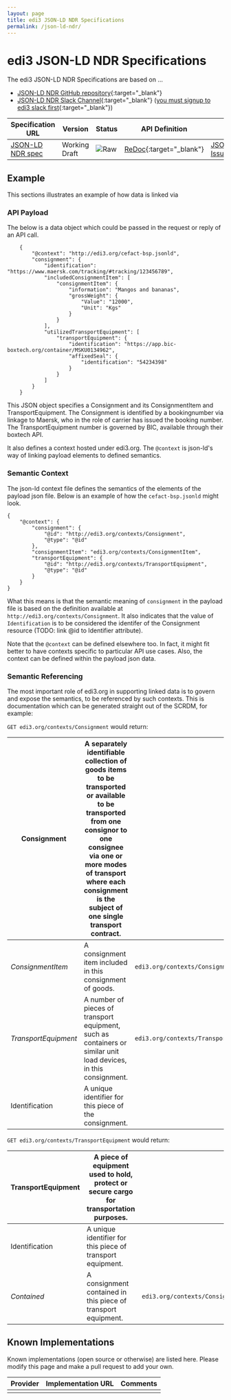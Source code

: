 ```yaml
---
layout: page
title: edi3 JSON-LD NDR Specifications
permalink: /json-ld-ndr/
---
```


# edi3 JSON-LD NDR Specifications

The edi3 JSON-LD NDR Specifications are based on ...

* [JSON-LD NDR GitHub repository](https://github.com/edi3/edi3-json-ld-ndr){:target="_blank"}
* [JSON-LD NDR Slack Channel](https://edi3.slack.com/messages/spec-json-ld-ndr/){:target="_blank"} ([you must signup to edi3 slack first](https://join.slack.com/t/edi3/shared_invite/enQtNTY5OTkzMjQ0NjcyLTM1MzYyNjg5M2RlMWIyZjUzMDBlNWQ3OWIyZTNhMDhhN2UzYjIyMjk4M2VhM2ViNzhhM2Y1OWE0Y2FhYTc1ZTg){:target="_blank"})

| Specification URL | Version | Status | API Definition | Issues List |
| ----------------- | ------  | ------ | -------------- | ----------- |
| [JSON-LD NDR spec](//edi3.org/specs/edi3-json-ld-ndr/master/) | Working Draft | ![Raw](//rfc.unprotocols.org/spec:2/COSS/raw.svg) | [ReDoc](//edi3.org/specs/edi3-json-ld-ndr/master/redoc-static.html){:target="_blank"} |  [JSON-LD NDR Issues](https://github.com/edi3/edi3-json-ld-ndr/issues){:target="_blank"}  |


## Example
This sections illustrates an example of how data is linked via 

### API Payload
The below is a data object which could be passed in the request or reply of an API call. 

```
	{
		"@context": "http://edi3.org/cefact-bsp.jsonld",
		"consignment": {
			"identification": "https://www.maersk.com/tracking/#tracking/123456789",
			"includedConsignmentItem": [
				"consignmentItem": {
					"information": "Mangos and bananas",
					"grossWeight": {
						"Value": "12000",
						"Unit": "Kgs"
					}
				}
			],
			"utilizedTransportEquipment": [
				"transportEquipment": {
					"identification": "https://app.bic-boxtech.org/container/MSKU0134962",
					"affixedSeal": {
						"identification": "54234398"
					}
				}
			]
		}
	}
```

This JSON object specifies a Consignment and its ConsignmentItem and TransportEquipment. The Consignment is identified by a bookingnumber via linkage to Maersk, who in the role of carrier has issued the booking number. The TransportEquipment number is governed by BIC, available through their boxtech API. 

It also defines a context hosted under edi3.org. The `@context` is json-ld's way of linking payload elements to defined semantics. 

### Semantic Context
The json-ld context file defines the semantics of the elements of the payload json file. Below is an example of how the `cefact-bsp.jsonld` might look. 

```
{
	"@context": {
		"consignment": { 
			"@id": "http://edi3.org/contexts/Consignment",  
			"@type": "@id" 
		},
		"consignmentItem": "edi3.org/contexts/ConsignmentItem",
		"transportEquipment": {
			"@id": "http://edi3.org/contexts/TransportEquipment", 
			"@type": "@id" 
		}
	}
}
```
What this means is that the semantic meaning of `consignment` in the payload file is based on the definition available at `http://edi3.org/contexts/Consignment`. It also indicates that the value of `Identification` is to be considered the identifer of the Consignment resource (TODO: link @id to Identifier attribute).

Note that the `@context` can be defined elsewhere too. In fact, it might fit better to have contexts specific to particular API use cases. Also, the context can be defined within the payload json data. 

### Semantic Referencing
The most important role of edi3.org in supporting linked data is to govern and expose the semantics, to be referenced by such contexts. This is documentation which can be generated straight out of the SCRDM, for example:

`GET edi3.org/contexts/Consignment` would return:

| **Consignment** | A separately identifiable collection of goods items to be transported or available to be transported from one consignor to one consignee via one or more modes of transport where each consignment is the subject of one single transport contract. | |
| -------- | --------- | -------- |
| *ConsignmentItem* | A consignment item included in this consignment of goods. | `edi3.org/contexts/ConsignmentItem` |
| *TransportEquipment* | A number of pieces of transport equipment, such as containers or similar unit load devices, in this consignment.|`edi3.org/contexts/TransportEquipment` |
| Identification | A unique identifier for this piece of the consignment. | |

`GET edi3.org/contexts/TransportEquipment` would return:

| **TransportEquipment** | A piece of equipment used to hold, protect or secure cargo for transportation purposes. | |
| -------- | --------- | -------- |
| Identification | A unique identifier for this piece of transport equipment. | |
| *Contained* | A consignment contained in this piece of transport equipment. | `edi3.org/contexts/Consignment` |


## Known Implementations

Known implementations (open source or otherwise) are listed here.  Please modify this page and make a pull request to add your own.

|Provider|Implementation URL|Comments|
|--------|------------------|--------|
|  |  |  |

